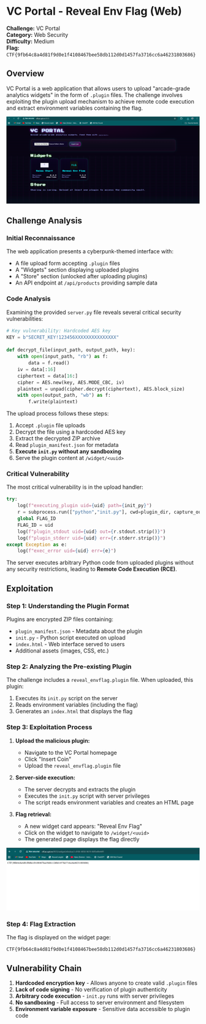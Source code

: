 # VC Portal - Reveal Env Flag (Web)

**Challenge:** VC Portal  
**Category:** Web Security  
**Difficulty:** Medium  
**Flag:** `CTF{9fb64c8a4d81f9d0e1f4108467bee58db112d0d1457fa3716cc6a46231803686}`

## Overview

VC Portal is a web application that allows users to upload "arcade-grade analytics widgets" in the form of `.plugin` files. The challenge involves exploiting the plugin upload mechanism to achieve remote code execution and extract environment variables containing the flag.

![VC Portal Interface](image1.png)

## Challenge Analysis

### Initial Reconnaissance

The web application presents a cyberpunk-themed interface with:

- A file upload form accepting `.plugin` files
- A "Widgets" section displaying uploaded plugins
- A "Store" section (unlocked after uploading plugins)
- An API endpoint at `/api/products` providing sample data

### Code Analysis

Examining the provided `server.py` file reveals several critical security vulnerabilities:

```python
# Key vulnerability: Hardcoded AES key
KEY = b"SECRET_KEY!123456XXXXXXXXXXXXXXX"

def decrypt_file(input_path, output_path, key):
    with open(input_path, "rb") as f:
        data = f.read()
    iv = data[:16]
    ciphertext = data[16:]
    cipher = AES.new(key, AES.MODE_CBC, iv)
    plaintext = unpad(cipher.decrypt(ciphertext), AES.block_size)
    with open(output_path, "wb") as f:
        f.write(plaintext)
```

The upload process follows these steps:

1. Accept `.plugin` file uploads
2. Decrypt the file using a hardcoded AES key
3. Extract the decrypted ZIP archive
4. Read `plugin_manifest.json` for metadata
5. **Execute `init.py` without any sandboxing**
6. Serve the plugin content at `/widget/<uuid>`

### Critical Vulnerability

The most critical vulnerability is in the upload handler:

```python
try:
    log(f"executing_plugin uid={uid} path={init_py}")
    r = subprocess.run(["python","init.py"], cwd=plugin_dir, capture_output=True, text=True, timeout=30)
    global FLAG_ID
    FLAG_ID = uid
    log(f"plugin_stdout uid={uid} out={r.stdout.strip()}")
    log(f"plugin_stderr uid={uid} err={r.stderr.strip()}")
except Exception as e:
    log(f"exec_error uid={uid} err={e}")
```

The server executes arbitrary Python code from uploaded plugins without any security restrictions, leading to **Remote Code Execution (RCE)**.

## Exploitation

### Step 1: Understanding the Plugin Format

Plugins are encrypted ZIP files containing:

- `plugin_manifest.json` - Metadata about the plugin
- `init.py` - Python script executed on upload
- `index.html` - Web interface served to users
- Additional assets (images, CSS, etc.)

### Step 2: Analyzing the Pre-existing Plugin

The challenge includes a `reveal_envflag.plugin` file. When uploaded, this plugin:

1. Executes its `init.py` script on the server
2. Reads environment variables (including the flag)
3. Generates an `index.html` that displays the flag

### Step 3: Exploitation Process

1. **Upload the malicious plugin:**

   - Navigate to the VC Portal homepage
   - Click "Insert Coin"
   - Upload the `reveal_envflag.plugin` file

2. **Server-side execution:**

   - The server decrypts and extracts the plugin
   - Executes the `init.py` script with server privileges
   - The script reads environment variables and creates an HTML page

3. **Flag retrieval:**
   - A new widget card appears: "Reveal Env Flag"
   - Click on the widget to navigate to `/widget/<uuid>`
   - The generated page displays the flag directly

![Flag Display](image2.png)

### Step 4: Flag Extraction

The flag is displayed on the widget page:

```
CTF{9fb64c8a4d81f9d0e1f4108467bee58db112d0d1457fa3716cc6a46231803686}
```

## Vulnerability Chain

1. **Hardcoded encryption key** - Allows anyone to create valid `.plugin` files
2. **Lack of code signing** - No verification of plugin authenticity
3. **Arbitrary code execution** - `init.py` runs with server privileges
4. **No sandboxing** - Full access to server environment and filesystem
5. **Environment variable exposure** - Sensitive data accessible to plugin code
